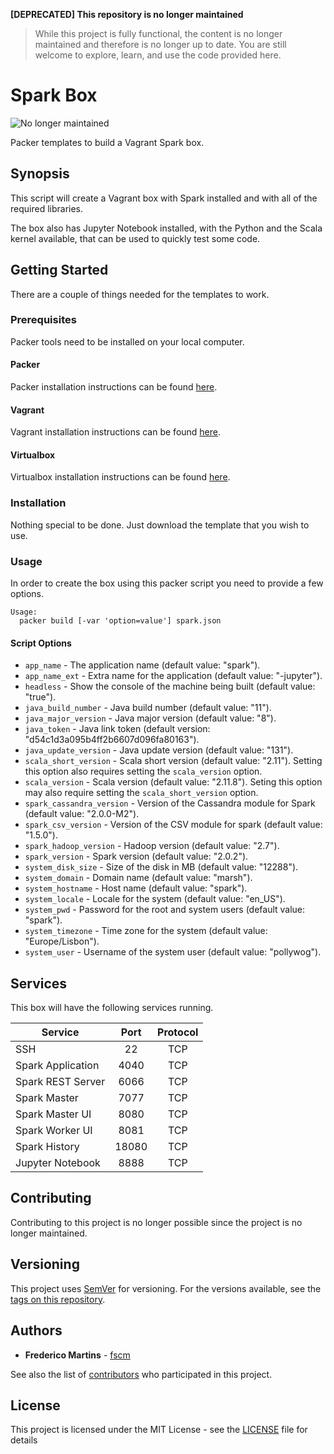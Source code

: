 **[DEPRECATED] This repository is no longer maintained**
> While this project is fully functional, the content is no longer maintained and therefore is no longer up to date. You are still welcome to explore, learn, and use the code provided here.

# Spark Box

![No longer maintained](https://img.shields.io/badge/maintenance-OFF-red.svg?&style=flat-square)

Packer templates to build a Vagrant Spark box.

## Synopsis

This script will create a Vagrant box with Spark installed and with all of
the required libraries.

The box also has Jupyter Notebook installed, with the Python and the Scala
kernel available, that can be used to quickly test some code.

## Getting Started

There are a couple of things needed for the templates to work.

### Prerequisites

Packer tools need to be installed on your local computer.

#### Packer

Packer installation instructions can be found [here](https://www.packer.io/docs/installation.html).

#### Vagrant

Vagrant installation instructions can be found [here](https://www.vagrantup.com/docs/installation/).

#### Virtualbox

Virtualbox installation instructions can be found [here](https://www.virtualbox.org/wiki/Downloads).

### Installation

Nothing special to be done. Just download the template that you wish to use.

### Usage

In order to create the box using this packer script you need to provide a
few options.

```
Usage:
  packer build [-var 'option=value'] spark.json
```

#### Script Options
- `app_name` - The application name (default value: "spark").
- `app_name_ext` - Extra name for the application (default value: "-jupyter").
- `headless` - Show the console of the machine being built (default value: "true").
- `java_build_number` - Java build number (default value: "11").
- `java_major_version` - Java major version (default value: "8").
- `java_token` - Java link token (default version: "d54c1d3a095b4ff2b6607d096fa80163").
- `java_update_version` - Java update version (default value: "131").
- `scala_short_version` - Scala short version (default value: "2.11"). Setting this option also requires setting the `scala_version` option.
- `scala_version` - Scala version (default value: "2.11.8"). Seting this option may also require setting the `scala_short_version` option.
- `spark_cassandra_version` - Version of the Cassandra module for Spark (default value: "2.0.0-M2").
- `spark_csv_version` - Version of the CSV module for spark (default value: "1.5.0").
- `spark_hadoop_version` - Hadoop version (default value: "2.7").
- `spark_version` - Spark version (default value: "2.0.2").
- `system_disk_size` - Size of the disk in MB (default value: "12288").
- `system_domain` - Domain name (default value: "marsh").
- `system_hostname` - Host name (default value: "spark").
- `system_locale` - Locale for the system (default value: "en_US").
- `system_pwd` - Password for the root and system users (default value: "spark").
- `system_timezone` - Time zone for the system (default value: "Europe/Lisbon").
- `system_user` - Username of the system user (default value: "pollywog").

## Services

This box will have the following services running.

| Service           | Port   | Protocol |
|-------------------|:------:|:--------:|
| SSH               | 22     |    TCP   |
| Spark Application | 4040   |    TCP   |
| Spark REST Server | 6066   |    TCP   |
| Spark Master      | 7077   |    TCP   |
| Spark Master UI   | 8080   |    TCP   |
| Spark Worker UI   | 8081   |    TCP   |
| Spark History     | 18080  |    TCP   |
| Jupyter Notebook  | 8888   |    TCP   |

## Contributing

Contributing to this project is no longer possible since the project is no
longer maintained.

## Versioning

This project uses [SemVer](http://semver.org/) for versioning. For the versions
available, see the [tags on this repository](https://github.com/fscm/packer-vagrant-spark/tags).

## Authors

* **Frederico Martins** - [fscm](https://github.com/fscm)

See also the list of [contributors](https://github.com/fscm/packer-vagrant-spark/contributors)
who participated in this project.

## License

This project is licensed under the MIT License - see the [LICENSE](LICENSE)
file for details
